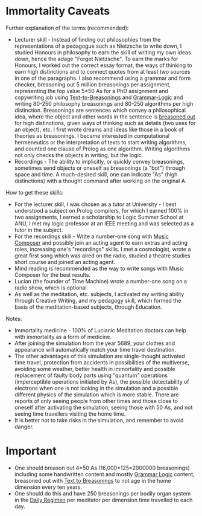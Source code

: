 # Immortality Caveats

Further explanation of the terms (recommended):
* Lecturer skill - Instead of finding out philosophies from the representations of a pedagogue such as Nietzsche to write down, I studied Honours in philosophy to earn the skill of writing my own ideas down, hence the adage "Forget Nietzsche".  To earn the marks for Honours, I worked out the correct essay format, the ways of thinking to earn high distinctions and to connect quotes from at least two sources in one of the paragraphs.  I also recommend using a grammar and form checker, breasoning out 5 million breasonings per assignment, representing the top value 5*50 As for a PhD assignment and copywriting job using <a href="https://github.com/luciangreen/Text-to-Breasonings">Text-to-Breasonings</a> and <a href="https://github.com/luciangreen/Algorithm-Writer-with-Lists">Grammar-Logic</a> and writing 80-250 philosophy breasonings and 80-250 algorithms per high distinction.  Breasonings are sentences which convey a philosophical idea, where the object and other words in the sentence is <a href="https://github.com/luciangreen/Text-to-Breasonings/blob/master/Instructions_for_Using_texttobr(2).pl.txt">breasoned out</a> for high distinctions, given ways of thinking such as details (two uses for an object), etc.  I first wrote dreams and ideas like those in a book of theories as breasonings.  I became interested in computational hermeneutics or the interpretation of texts to start writing algorithms, and counted one clause of Prolog as one algorithm.  Writing algorithms not only checks the objects in writing, but the logic.
* Recordings - The ability to implicitly, or quickly convey breasonings, sometimes send objects or oneself as breasonings (a "bot") through space and time.  A much-desired skill, one can indicate "As" (high distinctions) with a thought command after working on the original A.
  
How to get these skills:
* For the lecturer skill, I was chosen as a tutor at University - I best understood a subject on Prolog compilers, for which I earned 100% in two assignments, I earned a scholarship to Logic Summer School at ANU, I met my logic professor at an IEEE meeting and was selected as a tutor in the subject.
* For the recordings skill - Write a number-one song with <a href="https://github.com/luciangreen/Music-Composer/">Music Composer</a> and possibly join an acting agent to earn extras and acting roles, increasing one's "recordings" skills.  I met a cosmologist, wrote a great first song which was aired on the radio, studied a theatre studies short course and joined an acting agent.
* Mind reading is recommended as the way to write songs with Music Composer for the best results.
* Lucian (the founder of Time Machine) wrote a number-one song on a radio show, which is optional.
* As well as the meditation, etc. subjects, I activated my writing ability through Creative Writing, and my pedagogy skill, which formed the basis of the meditation-based subjects, through Education.

Notes:
* Immortality medicine - 100% of Lucianic Meditation doctors can help with immortality as a form of medicine.
* After joining the simulation from the year 5689, your clothes and appearance will automatically match your time travel destination.
* The other advantages of this simulation are single-thought activated time travel, protection from accidents in possibilities of the multiverse, avoiding some weather, better health in immortality and possible replacement of faulty body parts using "quantum" operations (imperceptible operations initiated by As), the possible detectability of electrons when one is not looking in the simulation and a possible different physics of the simulation which is more stable.  There are reports of only seeing people  from other times and those close to oneself after activating the simulation, seeing those with 50 As, and not seeing time travellers visiting the home time.
* It is better not to take risks in the simulation, and remember to avoid danger.

# Important

* One should breason out 4\*50 As (16,000\*125=2000000 breasonings) including some handwritten content and mostly <a href="https://github.com/luciangreen/Algorithm-Writer-with-Lists">Grammar Logic</a> content, breasoned out with <a href="https://github.com/luciangreen/Text-to-Breasonings">Text to Breasonings</a> to not age in the home dimension every ten years.
* One should do this and have 250 breasonings per bodily organ system in the <a href="[https://github.com/luciangreen/Text-to-Breasonings](https://github.com/luciangreen/Text-to-Breasonings/blob/master/meditationnoreplace2.pl)">Daily Regimen</a> per meditator per dimension time travelled to each day.
